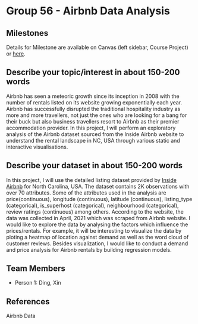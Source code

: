 # Group 56 - Airbnb Data Analysis



## Milestones

Details for Milestone are available on Canvas (left sidebar, Course Project) or [here](https://firas.moosvi.com/courses/data301/project/milestone01.html).

## Describe your topic/interest in about 150-200 words
Airbnb has seen a meteoric growth since its inception in 2008 with the number of rentals listed on its website growing exponentially each year. Airbnb has successfully disrupted the traditional hospitality industry as more and more travellers, not just the ones who are looking for a bang for their buck but also business travellers resort to Airbnb as their premier accommodation provider. In this project, I will perform an exploratory analysis of the Airbnb dataset sourced from the Inside Airbnb website to understand the rental landscape in NC, USA through various static and interactive visualisations.


## Describe your dataset in about 150-200 words

In this project, I will use the detailed listing dataset provided by [Inside Airbnb](http://insideairbnb.com/get-the-data.html) for North Carolina, USA. The dataset contains 2K observations with over 70 attributes. Some of the attributes used in the analysis are price(continuous), longitude (continuous), latitude (continuous), listing_type (categorical), is_superhost (categorical), neighbourhood (categorical), review ratings (continuous) among others.
According to the website, the data was collected in April, 2021 which was scraped from Airbnb website.
I would like to explore the data by analysing the factors which influence the prices/rentals. For example, it will be interesting to visualize the data by ploting a heatmap of location against demand as well as the word cloud of customer reviews. Besides visualization, I would like to conduct a demand and price analysis for Airbnb rentals by building regression models.


## Team Members

- Person 1: Ding, Xin

## References
Airbnb Data
